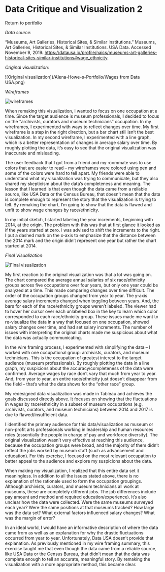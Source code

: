# Data Critique and Visualization 2

Return to [portfolio](https://ahowe12.github.io/Alena-Howe-s-Portfolio/)

*Data source:*

“Museums, Art Galleries, Historical Sites, & Similar Institutions.” Museums, Art Galleries, Historical Sites, & Similar Institutions. USA Data. Accessed November 9, 2019. https://datausa.io/profile/naics/museums-art-galleries-historical-sites-similar-institutions#wage_ethnicity. 

*Original visualization:*

![Original visualization](/Alena-Howe-s-Portfolio/Wages from Data USA.png)

*Wireframes*

![wireframes](/Alena-Howe-s-Portfolio/Wireframes.jpg)

When remaking this visualization, I wanted to focus on one occupation at a time. Since the target audience is museum professionals, I decided to focus on the “archivists, curators and museum technicians” occupation. In my wireframes, I experimented with ways to reflect changes over time. My first wireframe is a step in the right direction, but a bar chart still isn’t the best visualization. In my second wireframe, I experimented with a line graph, which is a better representation of changes in average salary over time. By roughly plotting the data, it’s easy to see that the original visualization was inaccurate and misleading.  

The user feedback that I got from a friend and my roommate was to use colors that are easier to read – my wireframes were colored using pen and some of the colors were hard to tell apart. My friends were able to understand what my visualization was trying to communicate, but they also shared my skepticism about the data’s completeness and meaning. The lesson that I learned is that even though the data came from a reliable source, like USA Data or the Census Bureau, that doesn’t mean that the data is complete enough to represent the story that the visualization is trying to tell. By remaking the chart, I’m going to show that the data is flawed and unfit to show wage changes by race/ethnicity.  

In my initial sketch, I started labeling the year increments, beginning with 2014, at the origin. The problem with this was that at first glance it looked as if the years started at zero. I was advised to shift the increments to the right. I put a dashed mark on the x-axis to emphasize that the distance between the 2014 mark and the origin didn’t represent one year but rather the chart started at 2014. 

*Final Visualization*

![Final visualization](/Alena-Howe-s-Portfolio/MuseumLineChart.png)

My first reaction to the original visualization was that a lot was going on. The chart compared the average annual salaries of six race/ethnicity groups across five occupations over four years, but only one year could be analyzed at a time. This made comparing changes over time difficult. The order of the occupation groups changed from year to year. The y-axis average salary increments changed when toggling between years. And, the bars for each of the race/ethnicity groups weren’t labeled. The viewer had to hover her cursor over each unlabeled box in the key to learn which color corresponded to each race/ethnicity group. These issues made me want to re-visualize the data in a way that focused on one occupation, showed salary changes over time, and had set salary increments. The number of issues with interpreting the original charts made me suspicious about what the data was actually communicating. 

In the wire framing process, I experimented with simplifying the data – I worked with one occupational group: archivists, curators, and museum technicians. This is the occupation of greatest interest to the target audience (museum professionals). By roughly plotting the data in a line graph, my suspicions about the accuracy/completeness of the data were confirmed. Average wages by race don’t vary that much from year to year. And, from year to year, an entire race/ethnicity just doesn’t disappear from the field – that’s what the data shows for the “other race” group. 

My redesigned data visualization was made in Tableau and achieves the goals discussed directly above. It focuses on showing that the fluctuations in wages by race/ethnicity in a subset of museum occupations (e.g. archivists, curators, and museum technicians) between 2014 and 2017 is due to flawed/insufficient data. 

I identified the primary audience for this data/visualization as museum or non-profit arts professionals working in leadership and human resources roles (essentially the people in charge of pay and workforce diversity). The original visualization wasn’t very effective at reaching this audience, because the occupation groups were broad, and the majority of them didn’t reflect the jobs worked by museum staff (such as advancement and education). For this exercise, I focused on the most relevant occupation to better appeal to the audience and explore my suspicions about the data. 

When making my visualization, I realized that this entire data set it meaningless. In addition to all the issues stated above, there is no explanation of the rationale used to form the occupation groupings. Although archivists, curators, and museum technicians all work at museums, these are completely different jobs. The job differences include pay amount and method and required education/experience). It’s also unclear how the data were collected. Were the same museums surveyed each year? Were the same positions at that museums tracked? How large was the data set? What external factors influenced salary changes? What was the margin of error? 

In an ideal world, I would have an informative description of where the data came from as well as an explanation for why the drastic fluctuations occurred from year to year. Unfortunately, Data USA doesn’t provide that explanation. As previously mentioned in my wire framing summary, this exercise taught me that even though the data came from a reliable source, like USA Data or the Census Bureau, that didn’t mean that the data was complete enough to tell an accurate, meaningful story. By remaking the visualization with a more appropriate method, this became clear. 
